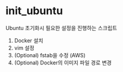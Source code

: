 # init_ubuntu

Ubuntu 초기화시 필요한 설정을 진행하는 스크립트

1. Docker 설치
2. vim 설정
3. (Optional) fstab을 수정 (AWS)
4. (Optional) Docker의 이미지 파일 경로 변경